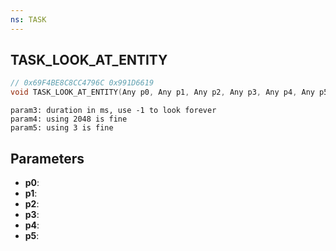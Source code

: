 ```yaml
---
ns: TASK
---
```

## TASK_LOOK_AT_ENTITY

```c
// 0x69F4BE8C8CC4796C 0x991D6619
void TASK_LOOK_AT_ENTITY(Any p0, Any p1, Any p2, Any p3, Any p4, Any p5);
```

```
param3: duration in ms, use -1 to look forever
param4: using 2048 is fine
param5: using 3 is fine
```

## Parameters
* **p0**:
* **p1**:
* **p2**:
* **p3**:
* **p4**:
* **p5**:
